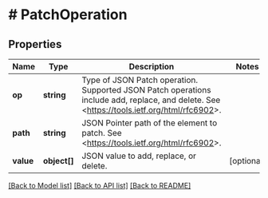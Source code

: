 # # PatchOperation

## Properties

Name | Type | Description | Notes
------------ | ------------- | ------------- | -------------
**op** | **string** | Type of JSON Patch operation. Supported JSON Patch operations include add, replace, and delete. See &lt;https://tools.ietf.org/html/rfc6902&gt;. |
**path** | **string** | JSON Pointer path of the element to patch. See &lt;https://tools.ietf.org/html/rfc6902&gt;. |
**value** | **object[]** | JSON value to add, replace, or delete. | [optional]

[[Back to Model list]](../../README.md#models) [[Back to API list]](../../README.md#endpoints) [[Back to README]](../../README.md)
